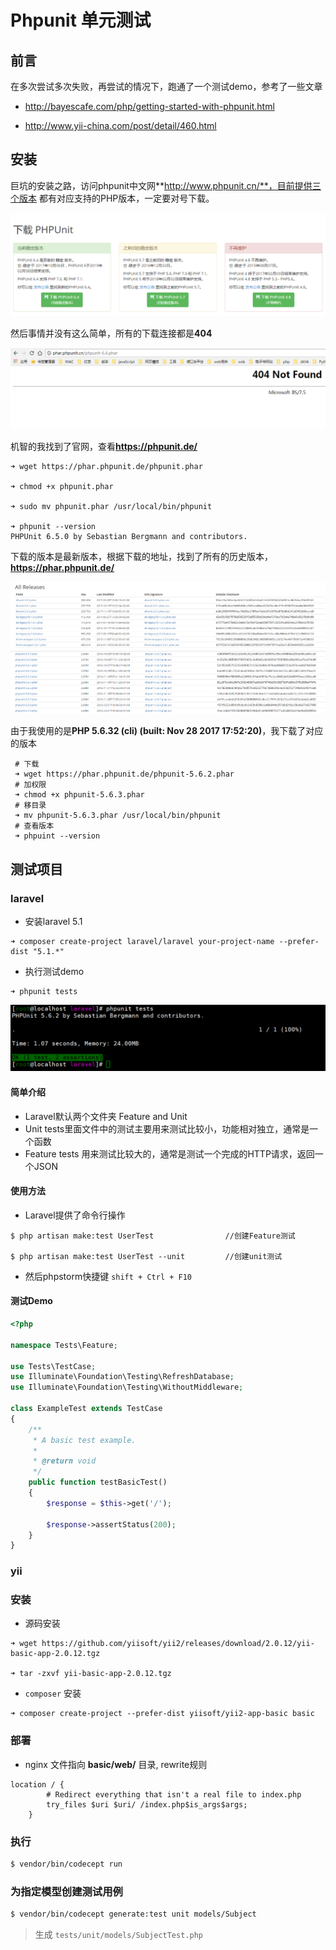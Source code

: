 # Phpunit 单元测试

## 前言

在多次尝试多次失败，再尝试的情况下，跑通了一个测试demo，参考了一些文章

- http://bayescafe.com/php/getting-started-with-phpunit.html

- http://www.yii-china.com/post/detail/460.html

## 安装

巨坑的安装之路，访问phpunit中文网**http://www.phpunit.cn/**，目前提供三个版本
都有对应支持的PHP版本，一定要对号下载。

![介绍](./phpunit-01.png)

然后事情并没有这么简单，所有的下载连接都是**404**

![404](./phpunit-02.png)

机智的我找到了官网，查看**https://phpunit.de/**

```
➜ wget https://phar.phpunit.de/phpunit.phar

➜ chmod +x phpunit.phar

➜ sudo mv phpunit.phar /usr/local/bin/phpunit

➜ phpunit --version
PHPUnit 6.5.0 by Sebastian Bergmann and contributors.
```

下载的版本是最新版本，根据下载的地址，找到了所有的历史版本，**https://phar.phpunit.de/**

![list](./phpunit-03.png)
![list](./phpunit-05.png)

由于我使用的是**PHP 5.6.32 (cli) (built: Nov 28 2017 17:52:20)**，我下载了对应的版本

```
 # 下载
 ➜ wget https://phar.phpunit.de/phpunit-5.6.2.phar
 # 加权限
 ➜ chmod +x phpunit-5.6.3.phar
 # 移目录
 ➜ mv phpunit-5.6.3.phar /usr/local/bin/phpunit
 # 查看版本
 ➜ phpuint --version
```

## 测试项目

### laravel 

- 安装laravel 5.1 

```
➜ composer create-project laravel/laravel your-project-name --prefer-dist "5.1.*"
```

- 执行测试demo

```
➜ phpunit tests
```

![demo](./phpunit-04.png)

#### 简单介绍

- Laravel默认两个文件夹 Feature and Unit
- Unit tests里面文件中的测试主要用来测试比较小，功能相对独立，通常是一个函数
- Feature tests 用来测试比较大的，通常是测试一个完成的HTTP请求，返回一个JSON

#### 使用方法

- Laravel提供了命令行操作
``` 
$ php artisan make:test UserTest                //创建Feature测试
 
$ php artisan make:test UserTest --unit         //创建unit测试
```

- 然后phpstorm快捷键 `shift + Ctrl + F10`

#### 测试Demo

```php
<?php

namespace Tests\Feature;

use Tests\TestCase;
use Illuminate\Foundation\Testing\RefreshDatabase;
use Illuminate\Foundation\Testing\WithoutMiddleware;

class ExampleTest extends TestCase
{
    /**
     * A basic test example.
     *
     * @return void
     */
    public function testBasicTest()
    {
        $response = $this->get('/');

        $response->assertStatus(200);
    }
}
```


### yii 

### 安装

- 源码安装

```
➜ wget https://github.com/yiisoft/yii2/releases/download/2.0.12/yii-basic-app-2.0.12.tgz

➜ tar -zxvf yii-basic-app-2.0.12.tgz
```

- `composer` 安装

```
➜ composer create-project --prefer-dist yiisoft/yii2-app-basic basic
```

### 部署 

-  nginx 文件指向 **basic/web/** 目录, rewrite规则

```nginxconfig
location / {
        # Redirect everything that isn't a real file to index.php
        try_files $uri $uri/ /index.php$is_args$args;
    }
```

### 执行

```bash
$ vendor/bin/codecept run
```


### 为指定模型创建测试用例

```bash
$ vendor/bin/codecept generate:test unit models/Subject
```

> 生成 `tests/unit/models/SubjectTest.php`


